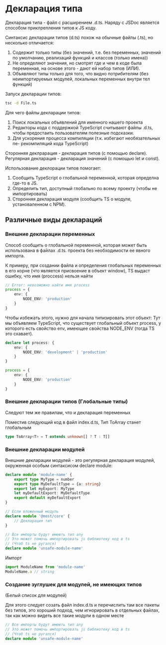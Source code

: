 # Декларация типа

Декларация типа - файл с расширением .d.ts.
Наряду с JSDoc является способом приклрепления типов к
JS коду.

Синтаксис декларации типов (d.ts) похож на обычные файлы (.ts),
но несколько отличается:
1. Содержит только типы (без значений, т.е. без переменных, значений
по умолчанию, реализаций функций и классов (только имена))
2. Не определяют значения, но смотрят где и чем в коде была переменная,
на основе этого - дают ей набор типов (ИЛИ).
3. Объявляют типы только для того, что видно потрибителям (без 
неимпортируемых модулей, локальных переменных внутри тел функций) 

Запуск декларации типов:
```bash
tsc -d File.ts
```

Для чего файлы декларации типов:
1. Поиск локальных объявлений для именного нашего проекта
2. Редакторы кода с поддержкой TypeScript считывают файлы .d.ts, чтобы 
предостаить пользователям полезные подсказки.
3. Для ускорения процесса компиляции (т.к. избегают необязательных пе-
рекомпиляций кода TypeScript)

Сторонняя деклрарация - декларация типов (с помощью declare).
Регулярная декларация - декларация значений (с помощью let и const).

Использование деклорации типов помогает:
1. Сообщить TypeScript о глобальной переменной, которая определна где-то в JS.
2. Определить тип, доступный глобально по всему проекту (чтобы не импортировать)
3. Сторонняя декларация модуля (сообщить TS о модуле, установаленном с NPM).

## Различные виды деклараций

### Внешние декларации переменных
Способ сообщить о глобальной переменной, которая может быть использована
в файлах .d.ts. проекта без необходимости ее явного импорта.

К примеру, при создании файла и определения глобальных переменных в его
корне (что является присвоение в объект window), TS выдаст ошибку, что 
имя (proccess) нельзя найти
```typescript
// Error: невозможно найти имя process
process = {
	env: {
		NODE_ENV: 'production'
	}
}
```
Чтобы избежать этого, нужно для начала типизировать этот объект:
Тут мы объявляем TypeScript, что существует глобальный объект process, у которого
есть свойство env, имеющее свойства NODE_ENV (тогда TS это схавает).
```typescript
declare let process: {
	env: {
		NODE_ENV: 'development' | 'production'
	}
}

process = {
	env: {
		NODE_ENV: 'production'
	}
}
```

### Внешние декларации типов (Глобальные типы)

Следуют тем же правилам, что и декларация переменных

Поместив следующий код в файл index.d.ts,
Тип ToArray станет глобальным

```typescript
type ToArray<T> = T extends unknown[] ? T : T[]
```

### Внешние декларации модулей

Внешние декларации модулей - это регулярная декларация модулей,
окруженная особым синтаксисом declare module:
```typescript
declare module 'module-name' {
	export type MyType = number
	export type MyDefaultType = {a: string}
	export let myExport: MyType
	let myDefaultExport: MyDefaultType
	export default myDefaultExport
}

// Если вложенный модуль
declare module '@most/core' {
	// Декларация тип
}

// Все импорты будут имеють тип any
// Это может помочь импортировать js библиотеку код в ts
// (Чтоб ts не ругался)
declare module 'unsafe-module-name' 
```
Импорт
```typescript
import ModuleName from 'module-name'
ModuleName.a // string
```

### Создание зуглушек для модулей, не имеющих типов
(Белый список для модулей)

Для этого следует созать файл index.d.ts и перечислить там
все пакеты без типов, это хороший подход, чем игнорировать
в отдельных файлах, так как можно видеть все такие модули
в одном месте
```typescript
// Все импорты будут имеють тип any
// Это может помочь импортировать js библиотеку код в ts
// (Чтоб ts не ругался)
declare module 'unsafe-module-name'
```
